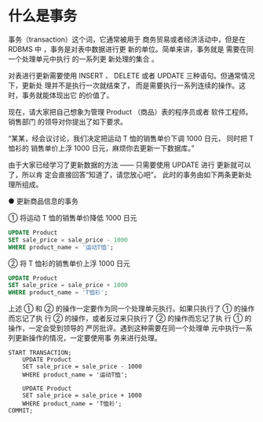 # 什么是事务

事务（transaction）这个词，它通常被用于 商务贸易或者经济活动中，但是在 RDBMS 中
，事务是对表中数据进行更 新的单位。简单来讲，事务就是 需要在同一个处理单元中执行
的一系列更 新处理的集合 。

对表进行更新需要使用 INSERT 、 DELETE 或者 UPDATE 三种语句。但通常情况下，更新处
理并不是执行一次就结束了， 而是需要执行一系列连续的操作。这时，事务就能体现出它
的价值了。

现在，请大家把自己想象为管理 Product （商品）表的程序员或者 软件工程师。销售部门
的领导对你提出了如下要求。

“某某，经会议讨论，我们决定把运动 T 恤的销售单价下调 1000 日元， 同时把 T 恤衫的
销售单价上浮 1000 日元，麻烦你去更新一下数据库。”

由于大家已经学习了更新数据的方法 —— 只需要使用 UPDATE 进行 更新就可以了，所以肯
定会直接回答“知道了，请您放心吧”。 此时的事务由如下两条更新处理所组成。

● 更新商品信息的事务

① 将运动 T 恤的销售单价降低 1000 日元

```sql
UPDATE Product
SET sale_price = sale_price - 1000
WHERE product_name = '运动T恤';
```

② 将 T 恤衫的销售单价上浮 1000 日元

```sql
UPDATE Product
SET sale_price = sale_price + 1000
WHERE product_name = 'T恤衫';
```

上述 ① 和 ② 的操作一定要作为同一个处理单元执行。如果只执行了 ① 的操作而忘记了执
行 ② 的操作，或者反过来只执行了 ② 的操作而忘记了执 行 ① 的操作，一定会受到领导的
严厉批评。遇到这种需要在同一个处理单 元中执行一系列更新操作的情况，一定要使用事
务来进行处理。

```mysql
START TRANSACTION;
    UPDATE Product
    SET sale_price = sale_price - 1000
    WHERE product_name = '运动T恤';

    UPDATE Product
    SET sale_price = sale_price + 1000
    WHERE product_name = 'T恤衫';
COMMIT;
```
